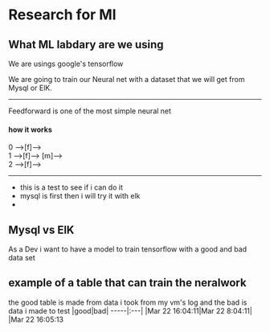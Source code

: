 # Research for Ml 
## What ML labdary are we using 
We are usings google's tensorflow 

We are going to train our Neural net with a dataset that we will get from Mysql or  ElK. 

____
 Feedforward is one of the most simple neural net

 #### how it works 

0 -->[f]--> 
<br>
1 -->[f]-->  [m]--> 
<br>
2 -->[f]-->  
        
____
- this is a test to see if i can do it 
- mysql is first then i will try it with elk 
- 
## Mysql vs ElK 

As a Dev i want to have a model to train tensorflow with a good and bad data set 

## example of a table that can train the neralwork 
the good table is made from data i took from my vm's log 
and the bad is data i made to test 
|good|bad|
-----|:---|
|Mar 22 16:04:11|Mar 22 8:04:11|
|Mar 22 16:05:13

